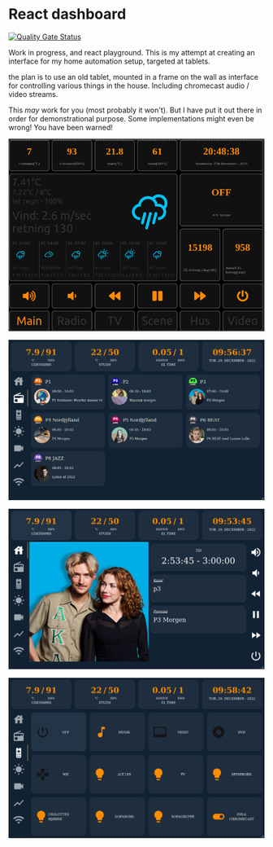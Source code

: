 React dashboard
===

[![Quality Gate Status](https://sonarcloud.io/api/project_badges/measure?project=tbowmo_react-dashboard&metric=alert_status)](https://sonarcloud.io/dashboard?id=tbowmo_react-dashboard)

Work in progress, and react playground. This is my attempt at creating an interface for my home automation setup, targeted at tablets.

the plan is to use an old tablet, mounted in a frame on the wall as interface for controlling various things in the house. Including chromecast audio / video streams.

This _may_ work for you (most probably it won't). But I have put it out there in order for demonstrational purpose. Some implementations might even be wrong! You have been warned!

![weather station view](screenshot/main.png)

![radio channels](screenshot/radio.png)

![plauing media](screenshot/playing.png)

![control light](screenshot/remote.png)

